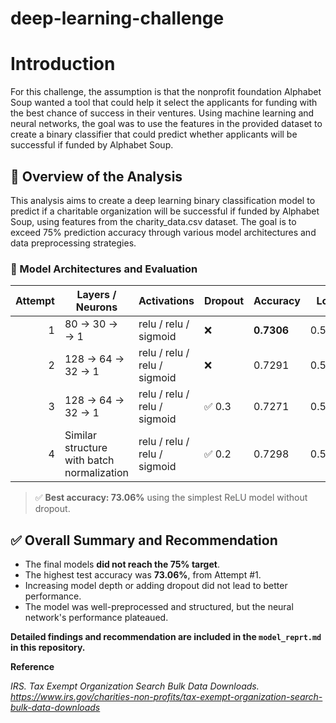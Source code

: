 # deep-learning-challenge

# Introduction

For this challenge,  the assumption is that the nonprofit foundation Alphabet Soup wanted a tool that could help it select the applicants for funding with the best chance of success in their ventures. Using machine learning and neural networks, the goal was to use the features in the provided dataset to create a binary classifier that could predict whether applicants will be successful if funded by Alphabet Soup.

## 🧾 Overview of the Analysis

This analysis aims to create a deep learning binary classification model to predict if a charitable organization will be successful if funded by Alphabet Soup, using features from the charity_data.csv dataset. The goal is to exceed 75% prediction accuracy through various model architectures and data preprocessing strategies.

### 🧠 Model Architectures and Evaluation

| Attempt | Layers / Neurons        | Activations         | Dropout | Accuracy | Loss   |
|--------:|--------------------------|----------------------|---------|----------|--------|
| 1       |80 → 30 → → 1        | relu / relu / sigmoid | ❌      | **0.7306** | 0.5612 |
| 2       | 128 → 64 → 32 → 1        | relu / relu / relu / sigmoid | ❌ | 0.7291   | 0.5812 |
| 3       | 128 → 64 → 32 → 1 | relu / relu / relu / sigmoid | ✅ 0.3  | 0.7271   | 0.5713 |
| 4       | Similar structure with batch normalization | relu / relu / relu / sigmoid | ✅ 0.2     | 0.7298   | 0.5578 |

> ✅ **Best accuracy: 73.06%** using the simplest ReLU model without dropout.

## ✅ Overall Summary and Recommendation

- The final models **did not reach the 75% target**.
- The highest test accuracy was **73.06%**, from Attempt #1.
- Increasing model depth or adding dropout did not lead to better performance.
- The model was well-preprocessed and structured, but the neural network's performance plateaued.

**Detailed findings and recommendation are included in the `model_reprt.md` in this repository.** 

**Reference**

*IRS. Tax Exempt Organization Search Bulk Data Downloads. https://www.irs.gov/charities-non-profits/tax-exempt-organization-search-bulk-data-downloads*
